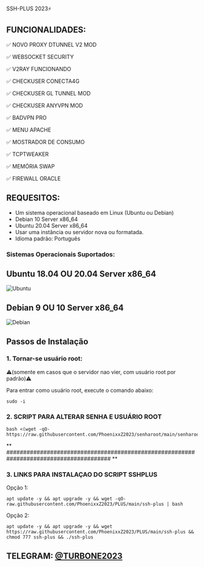 SSH-PLUS 2023⚡
## FUNCIONALIDADES:

✅ NOVO PROXY DTUNNEL V2 MOD

✅ WEBSOCKET SECURITY

✅ V2RAY FUNCIONANDO

✅ CHECKUSER CONECTA4G

✅ CHECKUSER GL TUNNEL MOD

✅ CHECKUSER ANYVPN MOD

✅ BADVPN PRO

✅ MENU APACHE

✅ MOSTRADOR DE CONSUMO

✅ TCPTWEAKER

✅ MEMÓRIA SWAP

✅ FIREWALL ORACLE

## REQUESITOS:

- Um sistema operacional baseado em Linux (Ubuntu ou Debian)
- Debian 10 Server x86_64
- Ubuntu 20.04 Server x86_64
- Usar uma instância ou servidor nova ou formatada.
- Idioma padrão: Português

### Sistemas Operacionais Suportados:

## Ubuntu 18.04 OU 20.04 Server x86_64
![Ubuntu](https://assets.ubuntu.com/v1/29985a98-ubuntu-logo32.png) 

## Debian 9 OU 10 Server x86_64
![Debian](https://www.debian.org/logos/openlogo-nd.svg)

## Passos de Instalação

### 1. Tornar-se usuário root:

⚠️(somente em casos que o servidor nao vier, com usuário root por padrão)⚠️

Para entrar como usuário root, execute o comando abaixo:

````
sudo -i
````

### 2. SCRIPT PARA ALTERAR SENHA E USUÁRIO ROOT

````
bash <(wget -qO- https://raw.githubusercontent.com/PhoenixxZ2023/senharoot/main/senharoot.sh)
````

** ####################################################################################### **

### 3. LINKS PARA INSTALAÇAO DO SCRIPT SSHPLUS

Opção 1:

````
apt update -y && apt upgrade -y && wget -qO- raw.githubusercontent.com/PhoenixxZ2023/PLUS/main/ssh-plus | bash
````

Opção 2:

````
apt update -y && apt upgrade -y && wget https://raw.githubusercontent.com/PhoenixxZ2023/PLUS/main/ssh-plus && chmod 777 ssh-plus && ./ssh-plus
````

## TELEGRAM: [@TURBONE2023](https://t.me/TURBONE2023)

